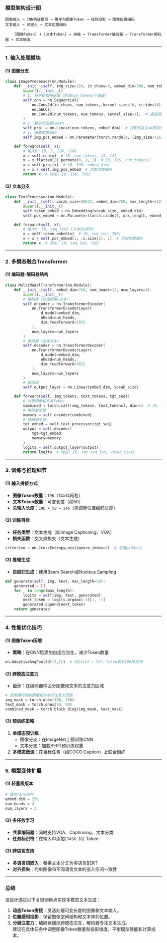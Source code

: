 ### **模型架构设计图**
```
图像输入 → CNN特征提取 → 展平为图像Token → 线性投影 → 图像位置编码
文本输入 → 词嵌入 → 文本位置编码
        ↓
    [图像Token] + [文本Token] → 拼接 → Transformer编码器 → Transformer解码器 → 文本输出
```

---

### **1. 输入处理模块**

#### **(1) 图像分支**
```python
class ImageProcessor(nn.Module):
    def __init__(self, img_size=224, in_chans=3, embed_dim=768, num_tokens=64):
        super().__init__()
        # 1. 卷积提取特征图（生成num_tokens个通道）
        self.cnn = nn.Sequential(
            nn.Conv2d(in_chans, num_tokens, kernel_size=16, stride=16),  # 降维至14x14
            nn.GELU(),
            nn.Conv2d(num_tokens, num_tokens, kernel_size=1),  # 通道调整
        )
        # 2. 展平为图像Token
        self.proj = nn.Linear(num_tokens, embed_dim)  # 投影到与文本相同的维度
        # 3. 图像位置编码
        self.img_pos_embed = nn.Parameter(torch.randn(1, (img_size//16)**2, embed_dim))

    def forward(self, x):
        # 输入x: [B, 3, 224, 224]
        x = self.cnn(x)  # [B, num_tokens, 14, 14]
        x = x.flatten(2).permute(0, 2, 1)  # [B, 196, num_tokens]
        x = self.proj(x)  # [B, 196, embed_dim]
        x = x + self.img_pos_embed  # 添加位置编码
        return x  # 输出: [B, 196, 768]
```

#### **(2) 文本分支**
```python
class TextProcessor(nn.Module):
    def __init__(self, vocab_size=30522, embed_dim=768, max_length=512):
        super().__init__()
        self.token_embed = nn.Embedding(vocab_size, embed_dim)
        self.pos_embed = nn.Parameter(torch.randn(1, max_length, embed_dim))

    def forward(self, x):
        # 输入x: [B, seq_len] (文本ID序列)
        x = self.token_embed(x)  # [B, seq_len, 768]
        x = x + self.pos_embed[:, :x.size(1), :]  # 添加位置编码
        return x  # 输出: [B, seq_len, 768]
```

---

### **2. 多模态融合Transformer**

#### **(1) 编码器-解码器结构**
```python
class MultiModalTransformer(nn.Module):
    def __init__(self, embed_dim=768, num_heads=12, num_layers=6):
        super().__init__()
        # 编码器（处理图像+文本）
        self.encoder = nn.TransformerEncoder(
            nn.TransformerEncoderLayer(
                d_model=embed_dim,
                nhead=num_heads,
                dim_feedforward=3072
            ),
            num_layers=num_layers
        )
        # 解码器（生成文本）
        self.decoder = nn.TransformerDecoder(
            nn.TransformerDecoderLayer(
                d_model=embed_dim,
                nhead=num_heads,
                dim_feedforward=3072
            ),
            num_layers=num_layers
        )
        # 输出层
        self.output_layer = nn.Linear(embed_dim, vocab_size)

    def forward(self, img_tokens, text_tokens, tgt_seq):
        # 拼接图像和文本Token
        combined = torch.cat([img_tokens, text_tokens], dim=1)  # [B, 196+seq_len, 768]
        # 编码器处理
        memory = self.encoder(combined)
        # 解码器生成
        tgt_embed = self.text_processor(tgt_seq)
        output = self.decoder(
            tgt=tgt_embed,
            memory=memory
        )
        logits = self.output_layer(output)
        return logits  # 输出: [B, tgt_seq_len, vocab_size]
```

---

### **3. 训练与推理细节**

#### **(1) 输入拼接方式**
- **图像Token数量**：`196`（14x14网格）
- **文本Token数量**：可变长度（如50）
- **总输入长度**：`196 + 50 = 246`（需调整位置编码长度）

#### **(2) 训练目标**
- **任务类型**：文本生成（如Image Captioning、VQA）
- **损失函数**：交叉熵损失（文本生成）
```python
criterion = nn.CrossEntropyLoss(ignore_index=0)  # 忽略padding
```

#### **(3) 推理生成**
- **自回归生成**：使用Beam Search或Nucleus Sampling
```python
def generate(self, img, text, max_length=50):
    generated = []
    for _ in range(max_length):
        logits = self(img, text, generated)
        next_token = logits.argmax(-1)[:, -1]
        generated.append(next_token)
    return generated
```

---

### **4. 性能优化技巧**

#### **(1) 图像Token压缩**
- **策略**：在CNN后添加自适应池化，减少Token数量
```python
nn.AdaptiveAvgPool2d((7,7))  # 将14x14 → 7x7，Token数从196降至49
```

#### **(2) 跨模态注意力**
- **设计**：在编码器中区分图像和文本的注意力区域
```python
# 使用掩码限制图像和文本的注意力范围
img_mask = torch.ones(196, 196)
text_mask = torch.ones(50, 50)
combined_mask = torch.block_diag(img_mask, text_mask)
```

#### **(3) 预训练策略**
1. **单模态预训练**：
   - 图像分支：在ImageNet上预训练CNN
   - 文本分支：加载BERT预训练权重
2. **多模态微调**：在目标任务（如COCO Caption）上联合训练

---

### **5. 模型变体扩展**

#### **(1) 轻量级版本**
```python
# 使用Tiny架构
embed_dim = 256
num_heads = 4
num_layers = 3
```

#### **(2) 多任务学习**
- **共享编码器**：同时支持VQA、Captioning、文本分类
- **任务标识符**：在输入中添加`[TASK_ID]` Token

#### **(3) 跨语言支持**
- **多语言词嵌入**：替换文本分支为多语言BERT
- **对齐损失**：约束图像和不同语言文本的嵌入空间一致性

---

### **总结**
该设计通过以下关键创新点实现多模态文本生成：
1. **动态Token拼接**：灵活处理可变长度的图像和文本输入。
2. **位置感知投影**：保留图像空间结构和文本序列位置。
3. **分层注意力**：编码器捕捉跨模态交互，解码器专注文本生成。  
建议在具体任务中调整图像Token数量和投影维度，平衡模型性能和计算成本。